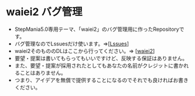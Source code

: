# waiei2 バグ管理
* StepMania5.0専用テーマ、「waiei2」のバグ管理用に作ったRepositoryです。
* バグ管理なのでLssuesだけ使います。⇒[[Lssues](https://github.com/waiei/waiei2_bug/issues)]
* waiei2そのもののDLはここから行ってください。⇒ [[waiei2](http://waiei.net/sm/waiei2/)]
* 要望・提案は書いてもらってもいいですけど、反映する保証はありません。
* また、要望・提案が採用されたとしてもあなたの名前がクレジットに書かれることはありません。
* つまり、アイデアを無償で提供することになるのでそれでも良ければお書きください。
